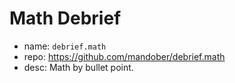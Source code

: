# Math Debrief

- name: `debrief.math`
- repo: https://github.com/mandober/debrief.math
- desc: Math by bullet point.

